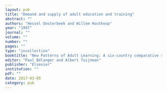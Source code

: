 ```yaml
---
layout: pub
title: "Demand and supply of adult education and training"
abstract: ""
authors: "Hessel Oosterbeek and Willem Houtkoop"
year: "1997"
journal: ""
volume: ""
number: ""
pages: ""
type: "incollection"
booktitle: "New Patterns of Adult Learning: A six-country comparative study"
editor: "Paul Bélanger and Albert Tuijnman"
publisher: "Elsevier"
institution: ""
pdf: ""
date: 2017-03-05
category: pub
---
```

